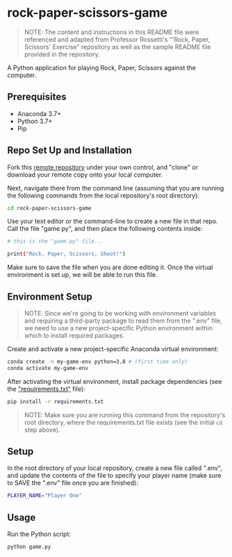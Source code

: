 # rock-paper-scissors-game
> NOTE: The content and instructions in this README file were referenced and adapted from Professor Rossetti's "'Rock, Paper, Scissors' Exercise" repository as well as the sample README file provided in the repository. 

A Python application for playing Rock, Paper, Scissors against the computer.

## Prerequisites

  + Anaconda 3.7+
  + Python 3.7+
  + Pip

## Repo Set Up and Installation

Fork this [remote repository](https://github.com/basilbseiso/rock-paper-scissors-game) under your own control, and "clone" or download your remote copy onto your local computer.

Next, navigate there from the command line (assuming that you are running the following commands from the local repository's root directory):

```sh
cd rock-paper-scissors-game
```

Use your text editor or the command-line to create a new file in that repo. Call the file "game.py", and then place the following contents inside:

```sh
# this is the "game.py" file...

print("Rock, Paper, Scissors, Shoot!")
```
Make sure to save the file when you are done editing it. Once the virtual environment is set up, we will be able to run this file.

## Environment Setup
> NOTE: Since we're going to be working with environment variables and requiring a third-party package to read them from the ".env" file, we need to use a new project-specific Python environment within which to install required packages. 

Create and activate a new project-specific Anaconda virtual environment:

```sh
conda create -n my-game-env python=3.8 # (first time only)
conda activate my-game-env
```

After activating the virtual environment, install package dependencies (see the ["requirements.txt"](/requirements.txt) file):

```sh
pip install -r requirements.txt
```

> NOTE: Make sure you are running this command from the repository's root directory, where the requirements.txt file exists (see the initial `cd` step above).

## Setup

In the root directory of your local repository, create a new file called ".env", and update the contents of the file to specify your player name (make sure to SAVE the ".env" file once you are finished):

```sh
PLAYER_NAME="Player One"
```

## Usage

Run the Python script:

```sh
python game.py
```